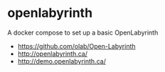 # openlabyrinth
A docker compose to set up a basic OpenLabyrinth
- https://github.com/olab/Open-Labyrinth
- http://openlabyrinth.ca/
- http://demo.openlabyrinth.ca/
